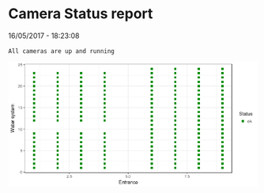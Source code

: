 Camera Status report
================
16/05/2017 - 18:23:08

    All cameras are up and running

![](camreport_files/figure-markdown_github/unnamed-chunk-2-1.png)
